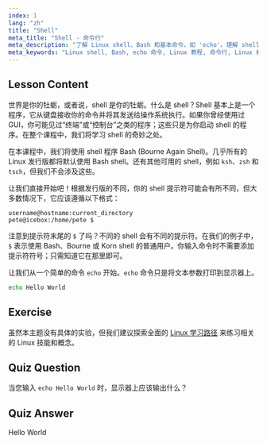 ```yaml
---
index: 1
lang: "zh"
title: "Shell"
meta_title: "Shell - 命令行"
meta_description: "了解 Linux shell、Bash 和基本命令，如 'echo'。理解 shell 提示符，并通过这个适合初学者的指南开始您的 Linux 之旅。"
meta_keywords: "Linux shell, Bash, echo 命令, Linux 教程, 命令行, Linux 初学者, shell 提示符, Linux 指南"
---
```


## Lesson Content

世界是你的牡蛎，或者说，shell 是你的牡蛎。什么是 shell？Shell 基本上是一个程序，它从键盘接收你的命令并将其发送给操作系统执行。如果你曾经使用过 GUI，你可能见过“终端”或“控制台”之类的程序；这些只是为你启动 shell 的程序。在整个课程中，我们将学习 shell 的奇妙之处。

在本课程中，我们将使用 shell 程序 Bash (Bourne Again Shell)。几乎所有的 Linux 发行版都将默认使用 Bash shell。还有其他可用的 shell，例如 `ksh`、`zsh` 和 `tsch`，但我们不会涉及这些。

让我们直接开始吧！根据发行版的不同，你的 shell 提示符可能会有所不同，但大多数情况下，它应该遵循以下格式：

```plaintext
username@hostname:current_directory
pete@icebox:/home/pete $
```

注意到提示符末尾的 `$` 了吗？不同的 shell 会有不同的提示符。在我们的例子中，`$` 表示使用 Bash、Bourne 或 Korn shell 的普通用户。你输入命令时不需要添加提示符符号；只需知道它在那里即可。

让我们从一个简单的命令 `echo` 开始。`echo` 命令只是将文本参数打印到显示器上。

```bash
echo Hello World
```

## Exercise

虽然本主题没有具体的实验，但我们建议探索全面的 [Linux 学习路径](https://labex.io/zh/learn/linux) 来练习相关的 Linux 技能和概念。

## Quiz Question

当您输入 `echo Hello World` 时，显示器上应该输出什么？

## Quiz Answer

Hello World